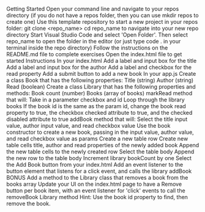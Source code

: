 Getting Started
Open your command line and navigate to your repos directory (if you do not have a repos folder, then you can use mkdir repos to create one)
Use this template repository to start a new project in your repos folder: git clone <repo_name>
cd repo_name to navigate into your new repo directory
Start Visual Studio Code and select 'Open Folder'. Then select repo_name to open the folder in the editor (or just type code . in your terminal inside the repo directory)
Follow the instructions on the README.md file to complete exercises
Open the index.html file to get started
Instructions
In your index.html
Add a label and input box for the title
Add a label and input box for the author
Add a label and checkbox for the read property
Add a submit button to add a new book
In your app.js
Create a class Book that has the following properties:
Title (string)
Author (string)
Read (boolean)
Create a class Library that has the following properties and methods:
Book count (number)
Books (array of books)
markRead method that will:
Take in a parameter checkbox and id
Loop through the library books
If the book id is the same as the param id, change the book read property to true, the checkbox checked attribute to true, and the checked disabled attribute to true
addBook method that will:
Select the title input value, author input value, and read checkbox value
Use the book constructor to create a new book, passing in the input value, author value, and read checkbox value as params
Create a new table row
Create new table cells title, author and read properties of the newly added book
Append the new table cells to the newly created row
Select the table body
Append the new row to the table body
Increment library bookCount by one
Select the Add Book button from your index.html
Add an event listener to the button element that listens for a click event, and calls the library addBook
BONUS
Add a method to the Library class that removes a book from the books array
Update your UI on the index.html page to have a Remove button per book item, with an event listener for 'click' events to call the removeBook Library method
Hint: Use the book id property to find, then remove the book.